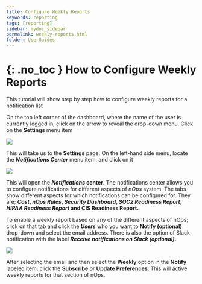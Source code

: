 ```yaml
---
title: Configure Weekly Reports
keywords: reporting
tags: [reporting]
sidebar: mydoc_sidebar
permalink: weekly-reports.html
folder: UserGuides
---
```


{: .no_toc }
How to Configure Weekly Reports
===============================

This tutorial will show step by step how to configure weekly reports for a notification list

On the top left corner of the dashboard, where the name of the user is currently logged in; click on the arrow to reveal the drop-down menu. Click on the **Settings** menu item

[![](https://downloads.intercomcdn.com/i/o/287258590/09ae4111b03b5e03a9f1f8c3/image.png)](https://downloads.intercomcdn.com/i/o/287258590/09ae4111b03b5e03a9f1f8c3/image.png)

This will take us to the **Settings** page. On the left-hand side menu, locate the **_Notifications Center_** menu item, and click on it

[![](https://downloads.intercomcdn.com/i/o/287258980/e5e247c723ba850ede099a42/image.png)](https://downloads.intercomcdn.com/i/o/287258980/e5e247c723ba850ede099a42/image.png)

This will open the **_Notifications_ center**. The notifications center allows you to configure notifications for different aspects of _nOps_ system. The tabs show different aspects for which notifications can be configured for. They are; **_Cost_, _nOps Rules_, _Security Dashboard_, _SOC2 Readiness Report_, _HIPAA Readiness Report_ and CIS Readiness Report.**

To enable a weekly report based on any of the different aspects of nOps; click on that tab and click the **_Users_** who you want to **Notify (optional)** drop-down and select the email address. There is also the option of Slack notification with the label **_Receive notifications on Slack (optional)_.**

[![](https://downloads.intercomcdn.com/i/o/287259756/b1abc3a45ea17f49f534cad3/image.png)](https://downloads.intercomcdn.com/i/o/287259756/b1abc3a45ea17f49f534cad3/image.png)

After selecting the email and then select the **Weekly** option in the **Notify** labeled item, click the **Subscribe** _or_ **Update Preferences**. This will active weekly reports for that section of nOps.